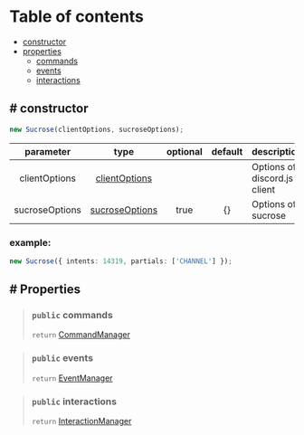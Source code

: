 # Table of contents

- [constructor](#-constructor)
- [properties](#-properties)
  - [commands](#public-commands)
  - [events](#public-events)
  - [interactions](#public-interactions)

## # constructor

```ts
new Sucrose(clientOptions, sucroseOptions);
```

|   parameter    |                                          type                                          | optional | default | description                  |
| :------------: | :------------------------------------------------------------------------------------: | :------: | :-----: | :--------------------------- |
| clientOptions  | [clientOptions](https://discord.js.org/#/docs/discord.js/stable/typedef/ClientOptions) |          |         | Options of discord.js client |
| sucroseOptions |                     [sucroseOptions](./typings.md#sucroseoptions)                      |   true   |   {}    | Options of sucrose           |

### example:

```ts
new Sucrose({ intents: 14319, partials: ['CHANNEL'] });
```

## # Properties

> ### `public` commands
>
> `return` [CommandManager](./managers/CommandManager)

> ### `public` events
>
> `return` [EventManager](./managers/EventManager)

> ### `public` interactions
>
> `return` [InteractionManager](./managers/InteractionManager)

